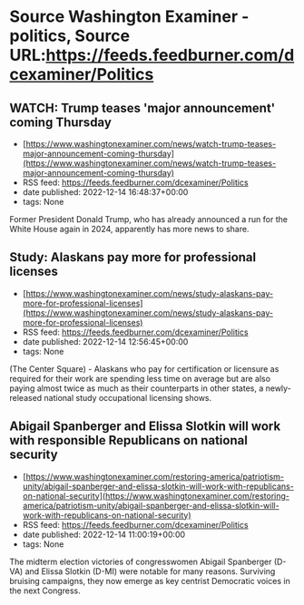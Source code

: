 # Source Washington Examiner - politics, Source URL:https://feeds.feedburner.com/dcexaminer/Politics

## WATCH: Trump teases 'major announcement' coming Thursday
 - [https://www.washingtonexaminer.com/news/watch-trump-teases-major-announcement-coming-thursday](https://www.washingtonexaminer.com/news/watch-trump-teases-major-announcement-coming-thursday)
 - RSS feed: https://feeds.feedburner.com/dcexaminer/Politics
 - date published: 2022-12-14 16:48:37+00:00
 - tags: None

Former President Donald Trump, who has already announced a run for the White House again in 2024, apparently has more news to share.

## Study: Alaskans pay more for professional licenses
 - [https://www.washingtonexaminer.com/news/study-alaskans-pay-more-for-professional-licenses](https://www.washingtonexaminer.com/news/study-alaskans-pay-more-for-professional-licenses)
 - RSS feed: https://feeds.feedburner.com/dcexaminer/Politics
 - date published: 2022-12-14 12:56:45+00:00
 - tags: None

(The Center Square) - Alaskans who pay for certification or licensure as required for their work are spending less time on average but are also paying almost twice as much as their counterparts in other states, a newly-released national study occupational licensing shows.

## Abigail Spanberger and Elissa Slotkin will work with responsible Republicans on national security
 - [https://www.washingtonexaminer.com/restoring-america/patriotism-unity/abigail-spanberger-and-elissa-slotkin-will-work-with-republicans-on-national-security](https://www.washingtonexaminer.com/restoring-america/patriotism-unity/abigail-spanberger-and-elissa-slotkin-will-work-with-republicans-on-national-security)
 - RSS feed: https://feeds.feedburner.com/dcexaminer/Politics
 - date published: 2022-12-14 11:00:19+00:00
 - tags: None

The midterm election victories of congresswomen Abigail Spanberger (D-VA) and Elissa Slotkin (D-MI) were notable for many reasons. Surviving bruising campaigns, they now emerge as key centrist Democratic voices in the next Congress.
